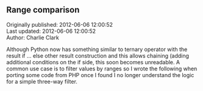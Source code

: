 ## Range comparison  
Originally published: 2012-06-06 12:00:52  
Last updated: 2012-06-06 12:00:52  
Author: Charlie Clark  
  
Although Python now has something similar to ternary operator with the result if ... else other result construction and this allows chaining (adding additional conditions on the if side, this soon becomes unreadable. A common use case is to filter values by ranges so I wrote the following when porting some code from PHP once I found I no longer understand the logic for a simple three-way filter.